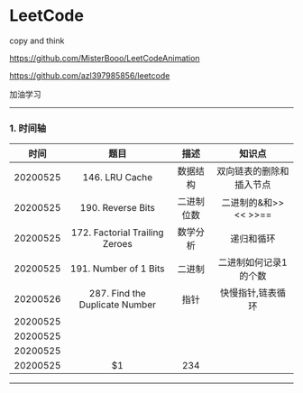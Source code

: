 # LeetCode
copy and think

https://github.com/MisterBooo/LeetCodeAnimation

https://github.com/azl397985856/leetcode

加油学习

------
### 1. 时间轴
| 时间       | 题目      |  描述  | 知识点 |
| -------- |  :--------:  | :------:  | :----:
| 20200525   | 146. LRU Cache | 数据结构  |双向链表的删除和插入节点|146. LRU Cache
| 20200525   |  190. Reverse Bits      | 二进制位数  |二进制的&和>> << >>==|
| 20200525   |   172. Factorial Trailing Zeroes   |  数学分析    |递归和循环|
| 20200525   |   191. Number of 1 Bits   |   二进制   |二进制如何记录1的个数|
| 20200526   |   287. Find the Duplicate Number   |  指针    |快慢指针,链表循环|
| 20200525   |      |      ||
| 20200525   |      |      ||
| 20200525   |      |      ||
| 20200525   |    \$1    |  234  ||

----